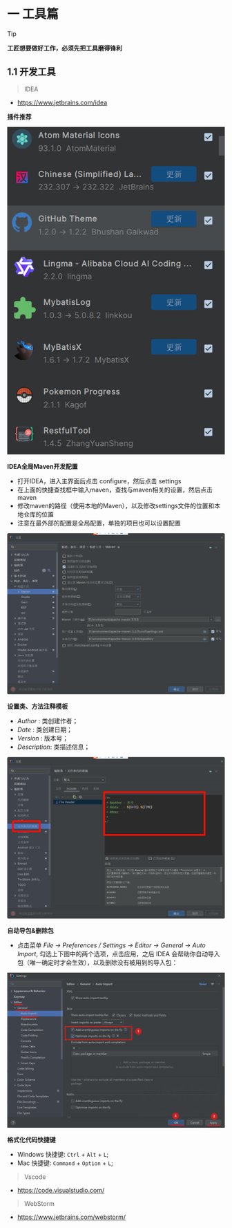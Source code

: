 # 一 工具篇

> [!TIP]
> **工匠想要做好工作，必须先把工具磨得锋利**

## 1.1 开发工具

> IDEA

- https://www.jetbrains.com/idea

**插件推荐**

![image-20250415193549286](images/image-20250415193549286.png)



**IDEA全局Maven开发配置**

- 打开IDEA，进入主界面后点击 configure，然后点击 settings
- 在上面的快捷查找框中输入maven，查找与maven相关的设置，然后点击maven
- 修改maven的路径（使用本地的Maven），以及修改settings文件的位置和本地仓库的位置
- 注意在最外部的配置是全局配置，单独的项目也可以设置配置

![image-20250415193805398](images/image-20250415193805398.png)

**设置类、方法注释模板**

- *Author* : 类创建作者；
- *Date* : 类创建日期；
- *Version* : 版本号；
- *Description*: 类描述信息；

![image-20250415194125160](images/image-20250415194125160.png)

**自动导包&删除包**

- 点击菜单 *File -> Preferences / Settings -> Editor -> General -> Auto Import*, 勾选上下图中的两个选项，点击应用，之后 IDEA 会帮助你自动导入包（唯一确定时才会生效），以及删除没有被用到的导入包：

![IDEA 自动导入包&删除包](images/166919680311755.jpeg)

**格式化代码快捷键**

- Windows 快捷键: `Ctrl` + `Alt` + `L`;
- Mac 快捷键: `Command` + `Option` + `L`;



> Vscode

- https://code.visualstudio.com/

> WebStorm 

- https://www.jetbrains.com/webstorm/



